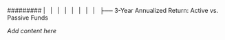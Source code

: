 ######### |   |   |   |   |   |   |   |   ├── 3-Year Annualized Return: Active vs. Passive Funds

*Add content here*